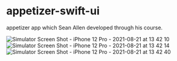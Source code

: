 # appetizer-swift-ui
appetizer app which Sean Allen developed through his course. 

![Simulator Screen Shot - iPhone 12 Pro - 2021-08-21 at 13 42 10](https://user-images.githubusercontent.com/24664874/130317213-9ce0e625-9574-43f9-ab95-ca3cd3bc254a.png)
![Simulator Screen Shot - iPhone 12 Pro - 2021-08-21 at 13 42 14](https://user-images.githubusercontent.com/24664874/130317214-d8a444d1-fd84-4739-9ee7-3e764a749d46.png)
![Simulator Screen Shot - iPhone 12 Pro - 2021-08-21 at 13 42 40](https://user-images.githubusercontent.com/24664874/130317216-2e504f05-e61e-4bec-a4db-42a341d440e3.png)
